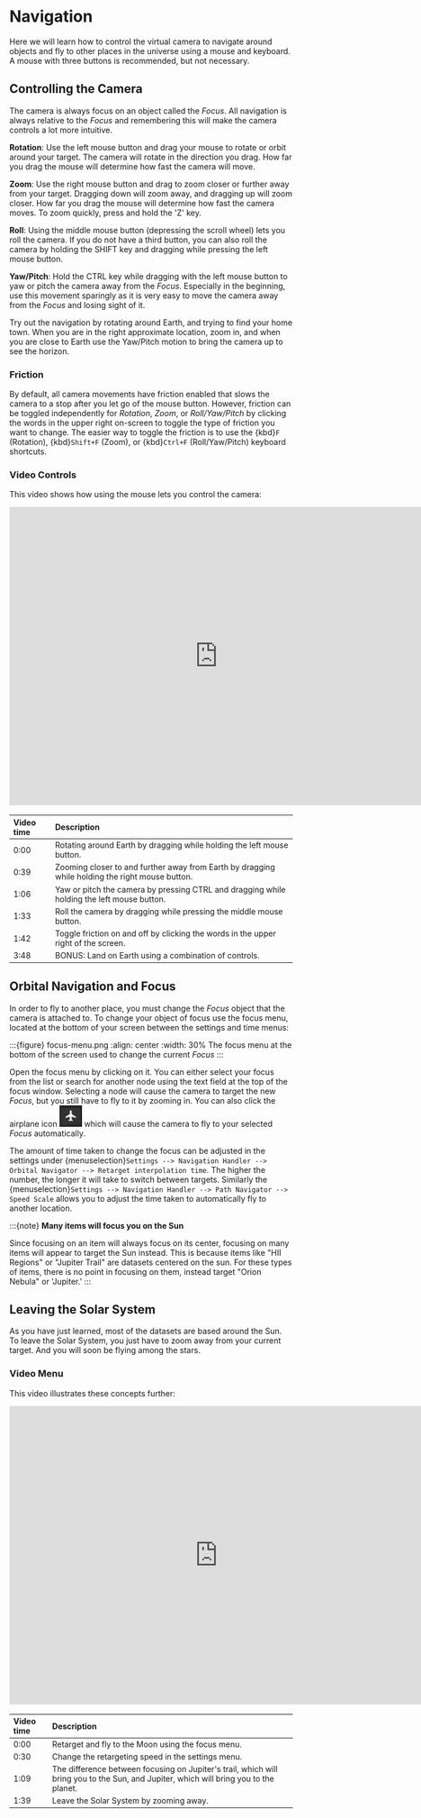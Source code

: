 # Navigation
Here we will learn how to control the virtual camera to navigate around objects and fly to other places in the universe using a mouse and keyboard. A mouse with three buttons is recommended, but not necessary.


## Controlling the Camera
The camera is always focus on an object called the _Focus_. All navigation is always relative to the _Focus_ and remembering this will make the camera controls a lot more intuitive.

**Rotation**: Use the left mouse button and drag your mouse to rotate or orbit around your target. The camera will rotate in the direction you drag. How far you drag the mouse will determine how fast the camera will move.

**Zoom**: Use the right mouse button and drag to zoom closer or further away from your target. Dragging down will zoom away, and dragging up will zoom closer. How far you drag the mouse will determine how fast the camera moves. To zoom quickly, press and hold the 'Z' key.

**Roll**: Using the middle mouse button (depressing the scroll wheel) lets you roll the camera. If you do not have a third button, you can also roll the camera by holding the SHIFT key and dragging while pressing the left mouse button.

**Yaw/Pitch**: Hold the CTRL key while dragging with the left mouse button to yaw or pitch the camera away from the _Focus_. Especially in the beginning, use this movement sparingly as it is very easy to move the camera away from the _Focus_ and losing sight of it.

Try out the navigation by rotating around Earth, and trying to find your home town. When you are in the right approximate location, zoom in, and when you are close to Earth use the Yaw/Pitch motion to bring the camera up to see the horizon.

### Friction
By default, all camera movements have friction enabled that slows the camera to a stop after you let go of the mouse button. However, friction can be toggled independently for _Rotation_, _Zoom_, or _Roll/Yaw/Pitch_ by clicking the words in the upper right on-screen to toggle the type of friction you want to change. The easier way to toggle the friction is to use the {kbd}`F` (Rotation), {kbd}`Shift+F` (Zoom), or {kbd}`Ctrl+F` (Roll/Yaw/Pitch) keyboard shortcuts.

### Video Controls
This video shows how using the mouse lets you control the camera:
<iframe width="740" height="530" src="https://www.youtube.com/embed/uhbbGGgdcgM" frameborder="0" allow="autoplay; encrypted-media" allowfullscreen></iframe>

| Video time | Description |
|:-------------|:------------------|
| 0:00 | Rotating around Earth by dragging while holding the left mouse button. |
| 0:39 | Zooming closer to and further away from Earth by dragging while holding the right mouse button. |
| 1:06 | Yaw or pitch the camera by pressing CTRL and dragging while holding the left mouse button. |
| 1:33 | Roll the camera by dragging while pressing the middle mouse button. |
| 1:42 | Toggle friction on and off by clicking the words in the upper right of the screen. |
| 3:48 | BONUS: Land on Earth using a combination of controls. |


## Orbital Navigation and Focus
In order to fly to another place, you must change the _Focus_ object that the camera is attached to. To change your object of focus use the focus menu, located at the bottom of your screen between the settings and time menus:

:::{figure} focus-menu.png
:align: center
:width: 30%
The focus menu at the bottom of the screen used to change the current _Focus_
:::

Open the focus menu by clicking on it. You can either select your focus from the list or search for another node using the text field at the top of the focus window. Selecting a node will cause the camera to target the new _Focus_, but you still have to fly to it by zooming in. You can also click the airplane icon ![Fly-to](flyto_icon.png) which will cause the camera to fly to your selected _Focus_ automatically.

The amount of time taken to change the focus can be adjusted in the settings under {menuselection}`Settings --> Navigation Handler --> Orbital Navigator --> Retarget interpolation time`. The higher the number, the longer it will take to switch between targets. Similarly the {menuselection}`Settings --> Navigation Handler --> Path Navigator --> Speed Scale` allows you to adjust the time taken to automatically fly to another location.

:::{note}
**Many items will focus you on the Sun**

Since focusing on an item will always focus on its center, focusing on many items will appear to target the Sun instead. This is because items like "HII Regions" or "Jupiter Trail" are datasets centered on the sun. For these types of items, there is no point in focusing on them, instead target "Orion Nebula" or 'Jupiter.'
:::


## Leaving the Solar System
As you have just learned, most of the datasets are based around the Sun. To leave the Solar System, you just have to zoom away from your current target. And you will soon be flying among the stars.

### Video Menu
This video illustrates these concepts further:
<iframe width="740" height="530" src="https://www.youtube.com/embed/mJLMu8FC0OQ" frameborder="0" allow="autoplay; encrypted-media" allowfullscreen></iframe>

| Video time | Description |
|:-------------|:------------------|
| 0:00 | Retarget and fly to the Moon using the focus menu. |
| 0:30 | Change the retargeting speed in the settings menu. |
| 1:09 | The difference between focusing on Jupiter's trail, which will bring you to the Sun, and Jupiter, which will bring you to the planet. |
| 1:39 | Leave the Solar System by zooming away. |
